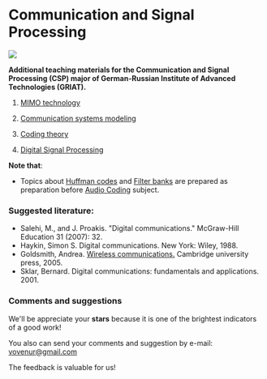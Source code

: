 # Communication and Signal Processing 

![](https://griat.kai.ru/documents/11766/5832734/GRIAT_Logo_small.png/b7879498-3575-4797-b725-f0e7eef9103e?t=1489845157157)


**Additional teaching materials for the Communication and Signal Processing (CSP) major of German-Russian Institute of Advanced Technologies (GRIAT).** 

1. [MIMO technology](https://github.com/kirlf/CSP/blob/master/MIMO/README.md)

2. [Communication systems modeling](https://github.com/kirlf/CSP/blob/master/Different/modeling_navigation.md)

3. [Coding theory](https://github.com/kirlf/CSP/blob/master/Different/Coding_Theory/README.md)
 
4. [Digital Signal Processing](https://github.com/kirlf/CSP/blob/master/Different/DSP/README.md)

    
**Note that**: 

- Topics about [Huffman codes](https://nbviewer.jupyter.org/format/slides/gist/kirlf/2eb242f225f9bfed4ecbfc8e1e2f5f71/Huffman%20codes.ipynb#/) and [Filter banks](https://github.com/kirlf/CSP/blob/master/Different/DSP/FB.md) are prepared as preparation before [Audio Coding](https://www.tu-ilmenau.de/mt/lehrveranstaltungen/lehre-fuer-master-mt/audio-coding/) subject.

### Suggested literature:

   * Salehi, M., and J. Proakis. "Digital communications." McGraw-Hill Education 31 (2007): 32.
   * Haykin, Simon S. Digital communications. New York: Wiley, 1988.
   * Goldsmith, Andrea. [Wireless communications.](http://wsl.stanford.edu/~andrea/Wireless/Book.pdf) Cambridge university press, 2005.
   * Sklar, Bernard. Digital communications: fundamentals and applications. 2001.
   
### Comments and suggestions

We'll be appreciate your **stars** because it is one of the brightest indicators of a good work!

You also can send your comments and suggestion by e-mail: vovenur@gmail.com

The feedback is valuable for us!

